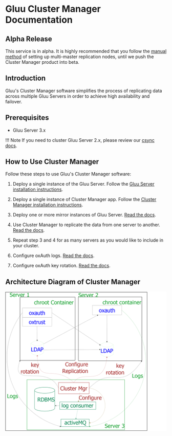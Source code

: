 # Gluu Cluster Manager Documentation
## Alpha Release    
This service is in alpha. It is highly recommended that you follow the [manual method](https://github.com/GluuFederation/cluster-mgr/tree/master/manual_install) of setting up multi-master replication nodes, until we push the Cluster Manager product into beta.

## Introduction

Gluu's Cluster Manager software simplifies the process of replicating data across multiple Gluu Servers in order to achieve high availability and failover. 

## Prerequisites
- Gluu Server 3.x

!!! Note
    If you need to cluster Gluu Server 2.x, please review our [csync docs](https://gluu.org/docs/ce/2.4.4/cluster/csync-installation/).

## How to Use Cluster Manager
Follow these steps to use Gluu's Cluster Manager software:

1. Deploy a single instance of the Gluu Server. Follow the [Gluu Server installation instructions](https://gluu.org/docs/ce/latest/installation-guide/install/).

2. Deploy a single instance of Cluster Manager app. Follow the [Cluster Manager installation instructions](https://gluu.org/docs/cm/alpha/installation/Installation/).

3. Deploy one or more mirror instances of Gluu Server. [Read the docs](https://gluu.org/docs/cm/alpha/configuration/configuring-GluuCE-Cluster/).

4. Use Cluster Manager to replicate the data from one server to another. [Read the docs]( https://gluu.org/docs/cm/alpha/replication/Setting-up-LDAP-replication/).

5. Repeat step 3 and 4 for as many servers as you would like to include in your cluster.

6. Configure oxAuth logs. [Read the docs](https://gluu.org/docs/cm/alpha/configuration/configuring-oxAuth-Logs/).

7. Configure oxAuth key rotation. [Read the docs](https://gluu.org/docs/cm/alpha/configuration/configuring-oxAuth-Key-Rotation/).

## Architecture Diagram of Cluster Manager

![architecture diagram](./ce-cluster-diagram.png)
